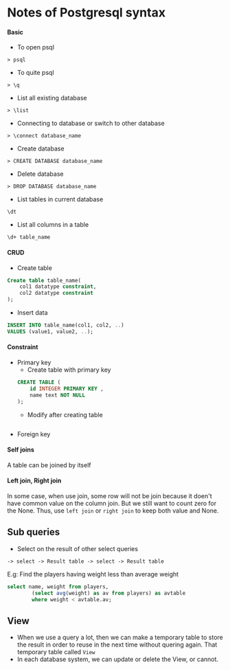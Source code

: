 # Notes of Postgresql syntax

#### Basic
- To open psql
```
> psql
```
- To quite psql
```
> \q
```
- List all existing database
```
> \list
```
- Connecting to database or switch to other database
```
> \connect database_name
```
- Create database
```
> CREATE DATABASE database_name
```
- Delete database
```
> DROP DATABASE database_name
```
- List tables in current database
```
\dt
```
- List all columns in a table
```
\d+ table_name
```

#### CRUD
- Create table
```sql
Create table table_name(
	col1 datatype constraint,
	col2 datatype constraint
);
```
- Insert data
```sql
INSERT INTO table_name(col1, col2, ..) 
VALUES (value1, value2, ..);
```

#### Constraint
- Primary key
    - Create table with primary key
    ```sql
    CREATE TABLE (
        id INTEGER PRIMARY KEY ,
        name text NOT NULL
    );
    ```
    - Modify after creating table
    ```
    ```
- Foreign key


#### Self joins
A table can be joined by itself 

#### Left join, Right join
In some case, when use join, some row will not be join because it doen't have common value on the column join. But we still want to count zero for the None. Thus, use `left join` or `right join` to keep both value and None.

## Sub queries
- Select on the result of other select queries
```
-> select -> Result table -> select -> Result table
```

E.g: Find the players having weight less than average weight
```sql
select name, weight from players,
        (select avg(weight) as av from players) as avtable
        where weight < avtable.av;
```

## View
- When we use a query a lot, then we can make a temporary table to store the result in order to reuse in the next time without quering again. That temporary table called `View`
- In each database system, we can update or delete the View, or cannot.

 
